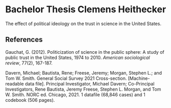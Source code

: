 # Bachelor Thesis Clemens Heithecker

The effect of political ideology on the trust in science in the United States.

## References

Gauchat, G. (2012). Politicization of science in the public sphere: A study of public trust in the United States, 1974 to 2010. _American sociological review_, 77(2), 167-187.

Davern, Michael; Bautista, Rene; Freese, Jeremy; Morgan, Stephen L.; and Tom W. Smith. General Social Survey 2021 Cross-section. [Machine-readable data file]. Principal Investigator, Michael Davern; Co-Principal Investigators, Rene Bautista, Jeremy Freese, Stephen L. Morgan, and Tom W. Smith. NORC ed. Chicago, 2021. 1 datafile (68,846 cases) and 1 codebook (506 pages).

